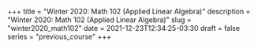 +++
title = "Winter 2020: Math 102 (Applied Linear Algebra)"
description = "Winter 2020: Math 102 (Applied Linear Algebra)"
slug = "winter2020_math102"
date = 2021-12-23T12:34:25-03:30
draft = false
series = "previous_course"
+++